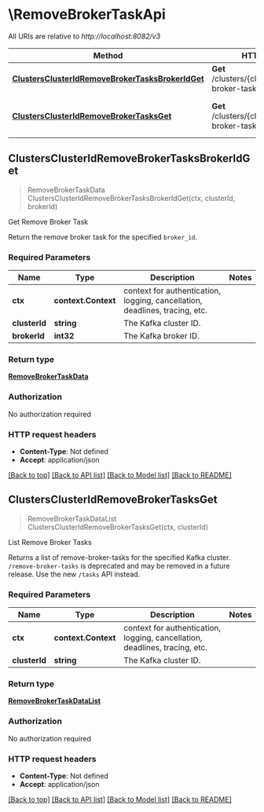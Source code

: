 # \RemoveBrokerTaskApi

All URIs are relative to *http://localhost:8082/v3*

Method | HTTP request | Description
------------- | ------------- | -------------
[**ClustersClusterIdRemoveBrokerTasksBrokerIdGet**](RemoveBrokerTaskApi.md#ClustersClusterIdRemoveBrokerTasksBrokerIdGet) | **Get** /clusters/{cluster_id}/remove-broker-tasks/{broker_id} | Get Remove Broker Task
[**ClustersClusterIdRemoveBrokerTasksGet**](RemoveBrokerTaskApi.md#ClustersClusterIdRemoveBrokerTasksGet) | **Get** /clusters/{cluster_id}/remove-broker-tasks | List Remove Broker Tasks



## ClustersClusterIdRemoveBrokerTasksBrokerIdGet

> RemoveBrokerTaskData ClustersClusterIdRemoveBrokerTasksBrokerIdGet(ctx, clusterId, brokerId)

Get Remove Broker Task

Return the remove broker task for the specified ``broker_id``.

### Required Parameters


Name | Type | Description  | Notes
------------- | ------------- | ------------- | -------------
**ctx** | **context.Context** | context for authentication, logging, cancellation, deadlines, tracing, etc.
**clusterId** | **string**| The Kafka cluster ID. | 
**brokerId** | **int32**| The Kafka broker ID. | 

### Return type

[**RemoveBrokerTaskData**](RemoveBrokerTaskData.md)

### Authorization

No authorization required

### HTTP request headers

- **Content-Type**: Not defined
- **Accept**: application/json

[[Back to top]](#) [[Back to API list]](../README.md#documentation-for-api-endpoints)
[[Back to Model list]](../README.md#documentation-for-models)
[[Back to README]](../README.md)


## ClustersClusterIdRemoveBrokerTasksGet

> RemoveBrokerTaskDataList ClustersClusterIdRemoveBrokerTasksGet(ctx, clusterId)

List Remove Broker Tasks

Returns a list of remove-broker-tasks for the specified Kafka cluster. ``/remove-broker-tasks`` is deprecated and may be removed in a future release. Use the new ``/tasks`` API instead.

### Required Parameters


Name | Type | Description  | Notes
------------- | ------------- | ------------- | -------------
**ctx** | **context.Context** | context for authentication, logging, cancellation, deadlines, tracing, etc.
**clusterId** | **string**| The Kafka cluster ID. | 

### Return type

[**RemoveBrokerTaskDataList**](RemoveBrokerTaskDataList.md)

### Authorization

No authorization required

### HTTP request headers

- **Content-Type**: Not defined
- **Accept**: application/json

[[Back to top]](#) [[Back to API list]](../README.md#documentation-for-api-endpoints)
[[Back to Model list]](../README.md#documentation-for-models)
[[Back to README]](../README.md)

